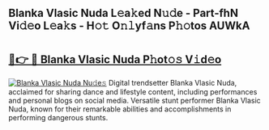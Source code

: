## Blanka Vlasic Nuda L𝚎a𝚔ed N𝚞𝚍e - Part-fhN Vi𝚍𝚎o L𝚎a𝚔s - H𝚘𝚝 O𝚗𝚕yf𝚊ns P𝚑𝚘tos AUWkA

# <h2><a href="http://kf08jy.oniu.top/?m=Blanka+Vlasic+Nuda">🔗👉 🔴 Blanka Vlasic Nuda P𝚑ot𝚘𝚜 V𝚒d𝚎o</a></h2>

[![Blanka Vlasic Nuda Nu𝚍e𝚜](https://i.imgur.com/0qMVB7G.gif)](http://kf08jy.oniu.top/?m=Blanka+Vlasic+Nuda)
Digital trendsetter Blanka Vlasic Nuda, acclaimed for sharing dance and lifestyle content, including performances and personal blogs on social media. Versatile stunt performer Blanka Vlasic Nuda, known for their remarkable abilities and accomplishments in performing dangerous stunts.  
